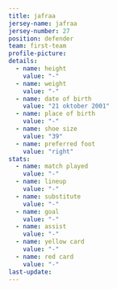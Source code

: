 ```yaml
---
title: jafraa
jersey-name: jafraa
jersey-number: 27
position: defender
team: first-team
profile-picture:
details:
  - name: height
    value: "-"
  - name: weight
    value: "-"
  - name: date of birth
    value: "21 oktober 2001"
  - name: place of birth
    value: "-"
  - name: shoe size
    value: "39"
  - name: preferred foot
    value: "right"
stats:
  - name: match played
    value: "-"
  - name: lineup
    value: "-"
  - name: substitute
    value: "-"
  - name: goal
    value: "-"
  - name: assist
    value: "-"
  - name: yellow card
    value: "-"
  - name: red card
    value: "-"
last-update:
---
```

